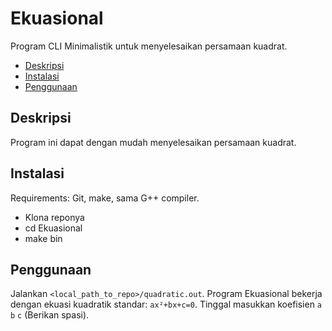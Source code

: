 # Ekuasional
Program CLI Minimalistik untuk menyelesaikan persamaan kuadrat.

* [Deskripsi](#description)
* [Instalasi](#installation)
* [Penggunaan](#usage)

## Deskripsi
Program ini dapat dengan mudah menyelesaikan persamaan kuadrat.

## Instalasi
Requirements: Git, make, sama G++ compiler.
- Klona reponya
- cd Ekuasional
- make bin

## Penggunaan
Jalankan  `<local_path_to_repo>/quadratic.out`.
Program Ekuasional bekerja dengan ekuasi kuadratik standar:
`ax²+bx+c=0`. Tinggal masukkan koefisien `a` `b` `c` (Berikan spasi).